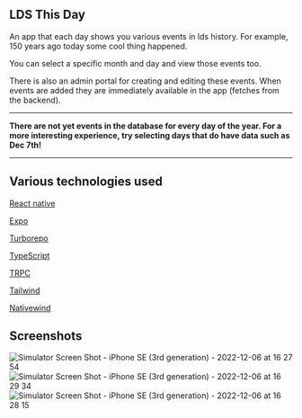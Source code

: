 ## LDS This Day
An app that each day shows you various events in lds history. For example, 150 years ago today some cool thing happened. 

You can select a specific month and day and view those events too. 

There is also an admin portal for creating and editing these events. When events are added they are immediately available in the app (fetches from the backend). 


---

__There are not yet events in the database for every day of the year. For a more interesting experience, try selecting days that do have data such as Dec 7th!__

---


## Various technologies used

[React native ](https://reactnative.dev/)

[Expo](https://expo.dev/)

[Turborepo](https://turborepo.org/) 

[TypeScript](https://www.typescriptlang.org/)

[TRPC](https://trpc.io/)

[Tailwind](https://tailwindcss.com/)

[Nativewind](https://www.nativewind.dev/)

## Screenshots

![Simulator Screen Shot - iPhone SE (3rd generation) - 2022-12-06 at 16 27 54](https://user-images.githubusercontent.com/24924799/206047485-5bc635c0-925a-4ef5-be47-252f3b5b44fd.png)
![Simulator Screen Shot - iPhone SE (3rd generation) - 2022-12-06 at 16 29 34](https://user-images.githubusercontent.com/24924799/206047753-830f91d8-3217-4832-89d6-4b1181fa1adb.png)
![Simulator Screen Shot - iPhone SE (3rd generation) - 2022-12-06 at 16 28 15](https://user-images.githubusercontent.com/24924799/206047766-85b168e8-f6ce-4a2c-8e19-353fa32ea589.png)
